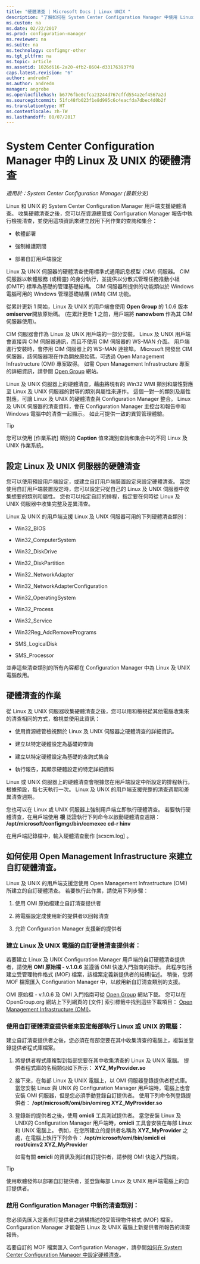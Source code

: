 ```yaml
---
title: "硬體清查 | Microsoft Docs | Linux UNIX "
description: "了解如何在 System Center Configuration Manager 中使用 Linux 及 UNIX 的硬體清查。"
ms.custom: na
ms.date: 02/22/2017
ms.prod: configuration-manager
ms.reviewer: na
ms.suite: na
ms.technology: configmgr-other
ms.tgt_pltfrm: na
ms.topic: article
ms.assetid: 1026d616-2a20-4fb2-8604-d331763937f8
caps.latest.revision: "6"
author: andredm7
ms.author: andredm
manager: angrobe
ms.openlocfilehash: b6776fbe0cfca23244d767cffd554a2ef4567a2d
ms.sourcegitcommit: 51fc48fb023f1e8d995c6c4eacfda7dbec4d0b2f
ms.translationtype: HT
ms.contentlocale: zh-TW
ms.lasthandoff: 08/07/2017
---
```

# <a name="hardware-inventory-for-linux-and-unix-in-system-center-configuration-manager"></a>System Center Configuration Manager 中的 Linux 及 UNIX 的硬體清查

*適用於：System Center Configuration Manager (最新分支)*

Linux 和 UNIX 的 System Center Configuration Manager 用戶端支援硬體清查。 收集硬體清查之後，您可以在資源總管或 Configuration Manager 報告中執行檢視清查，並使用這項資訊來建立啟用下列作業的查詢和集合：  

-   軟體部署  

-   強制維護期間  

-   部署自訂用戶端設定  

 Linux 及 UNIX 伺服器的硬體清查使用標準式通用訊息模型 (CIM) 伺服器。 CIM 伺服器以軟體服務 (或精靈) 的身分執行，並提供以分散式管理任務推動小組 (DMTF) 標準為基礎的管理基礎結構。 CIM 伺服器所提供的功能類似於 Windows 電腦可用的 Windows 管理基礎結構 (WMI) CIM 功能。  

 從累計更新 1 開始，Linux 及 UNIX 的用戶端會使用 **Open Group** 的 1.0.6 版本 **omiserver**開放原始碼。 (在累計更新 1 之前，用戶端將 **nanowbem** 作為其 CIM 伺服器使用)。  

 CIM 伺服器會作為 Linux 及 UNIX 用戶端的一部分安裝。 Linux 及 UNIX 用戶端會直接與 CIM 伺服器通訊，而且不使用 CIM 伺服器的 WS-MAN 介面。 用戶端進行安裝時，會停用 CIM 伺服器上的 WS-MAN 連接埠。 Microsoft 開發出 CIM 伺服器，該伺服器現在作為開放原始碼，可透過 Open Management Infrastructure (OMI) 專案取得。 如需 Open Management Infrastructure 專案的詳細資訊，請參閱 [Open Group](http://go.microsoft.com/fwlink/p/?LinkId=262317) 網站。  

 Linux 及 UNIX 伺服器上的硬體清查，藉由將現有的 Win32 WMI 類別和屬性對應至 Linux 及 UNIX 伺服器的對等的類別與屬性來運作。 這個一對一的類別及屬性對應，可讓 Linux 及 UNIX 的硬體清查與 Configuration Manager 整合。 Linux 及 UNIX 伺服器的清查資料，會在 Configuration Manager 主控台和報告中和 Windows 電腦中的清查一起顯示。 如此可提供一致的異質管理體驗。  

> [!TIP]  
>  您可以使用 [作業系統]  類別的 **Caption** 值來識別查詢和集合中的不同 Linux 及 UNIX 作業系統。  

##  <a name="BKMK_ConfigHardwareforLnU"></a> 設定 Linux 及 UNIX 伺服器的硬體清查  
 您可以使用預設用戶端設定，或建立自訂用戶端裝置設定來設定硬體清查。 當您使用自訂用戶端裝置設定時，您可以設定只從自己的 Linux 及 UNIX 伺服器中收集想要的類別和屬性。 您也可以指定自訂的排程，指定要在何時從 Linux 及 UNIX 伺服器中收集完整及差異清查。  

 Linux 及 UNIX 的用戶端支援 Linux 及 UNIX 伺服器可用的下列硬體清查類別：  

-   Win32_BIOS  

-   Win32_ComputerSystem  

-   Win32_DiskDrive  

-   Win32_DiskPartition  

-   Win32_NetworkAdapter  

-   Win32_NetworkAdapterConfiguration  

-   Win32_OperatingSystem  

-   Win32_Process  

-   Win32_Service  

-   Win32Reg_AddRemovePrograms  

-   SMS_LogicalDisk  

-   SMS_Processor  

 並非這些清查類別的所有內容都在 Configuration Manager 中為 Linux 及 UNIX 電腦啟用。  

##  <a name="BKMK_OperationsforHardwareforLnU"></a> 硬體清查的作業  
 從 Linux 及 UNIX 伺服器收集硬體清查之後，您可以用和檢視從其他電腦收集來的清查相同的方式，檢視並使用此資訊：  

-   使用資源總管檢視關於 Linux 及 UNIX 伺服器之硬體清查的詳細資訊。  

-   建立以特定硬體設定為基礎的查詢  

-   建立以特定硬體設定為基礎的查詢式集合  

-   執行報告，其顯示硬體設定的特定詳細資料  

 Linux 或 UNIX 伺服器上的硬體清查會根據您在用戶端設定中所設定的排程執行。 根據預設，每七天執行一次。 Linux 及 UNIX 的用戶端支援完整的清查週期和差異清查週期。  

 您也可以在 Linux 或 UNIX 伺服器上強制用戶端立即執行硬體清查。 若要執行硬體清查，在用戶端使用 **根** 認證執行下列命令以啟動硬體清查週期： **/opt/microsoft/configmgr/bin/ccmexec cd-r hinv**  

 在用戶端記錄檔中，輸入硬體清查動作 [scxcm.log] 。  

##  <a name="BKMK_CustomHINVforLinux"></a> 如何使用 Open Management Infrastructure 來建立自訂硬體清查。  
 Linux 及 UNIX 的用戶端支援您使用 Open Management Infrastructure (OMI) 所建立的自訂硬體清查。 若要執行此作業，請使用下列步驟：  

1.  使用 OMI 原始檔建立自訂清查提供者  

2.  將電腦設定成使用新的提供者以回報清查  

3.  允許 Configuration Manager 支援新的提供者  

###  <a name="BKMK_LinuxProvider"></a> 建立 Linux 及 UNIX 電腦的自訂硬體清查提供者：  
 若要建立 Linux 及 UNIX Configuration Manager 用戶端的自訂硬體清查提供者，請使用 **OMI 原始檔 - v.1.0.6** 並遵循 OMI 快速入門指南的指示。 此程序包括建立受管理物件格式 (MOF) 檔案，該檔案定義新提供者的結構描述。 稍後，您將 MOF 檔案匯入 Configuration Manager 中，以啟用新自訂清查類別的支援。  

 OMI 原始檔 - v.1.0.6 及 OMI 入門指南可從 [Open Group](http://go.microsoft.com/fwlink/p/?LinkId=262317) 網站下載。 您可以在 OpenGroup.org 網站上下列網頁的 [文件]  索引標籤中找到這些下載項目： [Open Management Infrastructure (OMI)](http://go.microsoft.com/fwlink/p/?LinkId=286805)。  

###  <a name="BKMK_AddProvidertoLinux"></a> 使用自訂硬體清查提供者來設定每部執行 Linux 或 UNIX 的電腦：  
 建立自訂清查提供者之後，您必須在每部您要在其中收集清查的電腦上，複製並登錄提供者程式庫檔案。  

1.  將提供者程式庫複製到每部您要在其中收集清查的 Linux 及 UNIX 電腦。 提供者程式庫的名稱類似如下所示： **XYZ_MyProvider.so**  

2.  接下來，在每部 Linux 及 UNIX 電腦上，以 OMI 伺服器登錄提供者程式庫。 當您安裝 Linux 與 UNIX 的 Configuration Manager 用戶端時，電腦上也會安裝 OMI 伺服器，但是您必須手動登錄自訂提供者。 使用下列命令列登錄提供者： **/opt/microsoft/omi/bin/omireg XYZ_MyProvider.so**  

3.  登錄新的提供者之後，使用 **omicli** 工具測試提供者。 當您安裝 Linux 及 UNIX的 Configuration Manager 用戶端時，**omicli** 工具會安裝在每部 Linux 和 UNIX 電腦上。 例如，在您所建立的提供者名稱為 **XYZ_MyProvider** 之處，在電腦上執行下列命令： **/opt/microsoft/omi/bin/omicli ei root/cimv2 XYZ_MyProvider**  

     如需有關 **omicli** 的資訊及測試自訂提供者，請參閱 OMI 快速入門指南。  

> [!TIP]  
>  使用軟體發佈以部署自訂提供者，並登錄每部 Linux 及 UNIX 用戶端電腦上的自訂提供者。  

###  <a name="BKMK_AddLinuxProvidertoCM"></a> 啟用 Configuration Manager 中新的清查類別：  
 您必須先匯入定義自訂提供者之結構描述的受管理物件格式 (MOF) 檔案，Configuration Manager 才能報告 Linux 及 UNIX 電腦上新提供者所報告的清查報告。  

 若要自訂的 MOF 檔案匯入 Configuration Manager，請參閱[如何在 System Center Configuration Manager 中設定硬體清查](../../../../core/clients/manage/inventory/configure-hardware-inventory.md)。  

